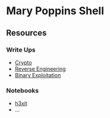 # Mary Poppins Shell

## Resources

### Write Ups
- [Crypto](/writeups/crypto.md)
- [Reverse Engineering](/writeups/reverse.md)
- [Binary Exploitation](/writupes/binaryexploitation.md)

### Notebooks
- [h3xit](https://h3xit.notion.site/Offsec-KB-f169b9e1fcd243629a7d2bdb1ab292d8)
- ...

